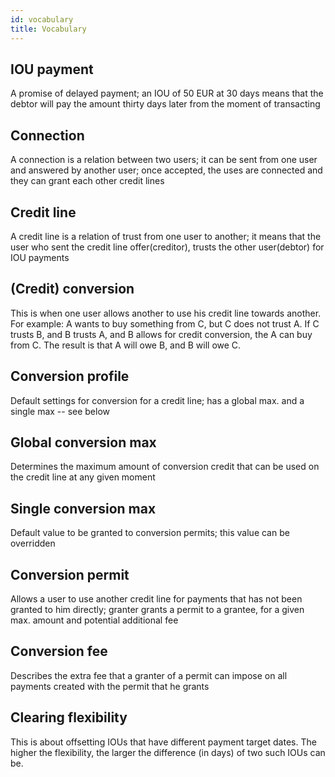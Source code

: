 ```yaml
---
id: vocabulary
title: Vocabulary
---
```


## IOU payment

A promise of delayed payment; an IOU of 50 EUR at 30 days means that the debtor will pay the amount thirty days later from the moment of transacting

## Connection

A connection is a relation between two users; it can be sent from one user and answered by another user; once accepted, the uses are connected and they can grant each other credit lines

## Credit line

A credit line is a relation of trust from one user to another; it means that the user who sent the credit line offer(creditor), trusts the other user(debtor) for IOU payments

## (Credit) conversion

This is when one user allows another to use his credit line towards another. For example: A wants to buy something from C, but C does not trust A. If C trusts B, and B trusts A, and B allows for credit conversion, the A can buy from C. The result is that A will owe B, and B will owe C.

## Conversion profile

Default settings for conversion for a credit line; has a global max. and a single max -- see below

## Global conversion max

Determines the maximum amount of conversion credit that can be used on the credit line at any given moment

## Single conversion max

Default value to be granted to conversion permits; this value can be overridden

## Conversion permit

Allows a user to use another credit line for payments that has not been granted to him directly; granter grants a permit to a grantee, for a given max. amount and potential additional fee

## Conversion fee

Describes the extra fee that a granter of a permit can impose on all payments created with the permit that he grants

## Clearing flexibility

This is about offsetting IOUs that have different payment target dates. The higher the flexibility, the larger the difference (in days) of two such IOUs can be.
